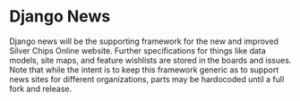 # Django News

Django news will be the supporting framework for the new and improved 
Silver Chips Online website. Further specifications for things like data models,
site maps, and feature wishlists are stored in the boards and issues. Note that
while the intent is to keep this framework generic as to support news sites for
different organizations, parts may be hardocoded until a full fork and release.
